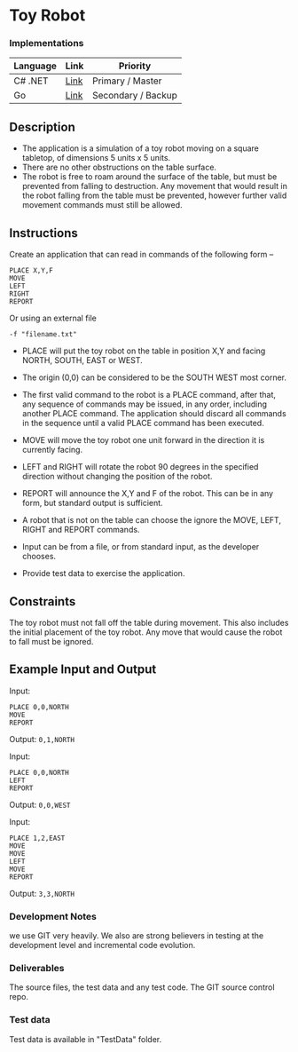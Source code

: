 # Toy Robot

### Implementations

Language  | Link | Priority
--------- | ---- | -----------
C# .NET  | [Link](https://github.com/Raymondsquared/toy_robot/) | Primary / Master
Go   | [Link](https://github.com/Raymondsquared/GO-Toy_Robot) | Secondary / Backup

## Description

* The application is a simulation of a toy robot moving on a square tabletop, of dimensions 5 units x 5 units.
* There are no other obstructions on the table surface.
* The robot is free to roam around the surface of the table, but must be prevented from falling to destruction. Any movement
that would result in the robot falling from the table must be prevented, however further valid movement commands must still
be allowed.

## Instructions

Create an application that can read in commands of the following form –
```
PLACE X,Y,F
MOVE
LEFT
RIGHT
REPORT
```

Or using an external file

```
-f "filename.txt"
```


* PLACE will put the toy robot on the table in position X,Y and facing NORTH, SOUTH, EAST or WEST.
* The origin (0,0) can be considered to be the SOUTH WEST most corner.
* The first valid command to the robot is a PLACE command, after that, any sequence of commands may be issued, in any order, including another PLACE command. The application should discard all commands in the sequence until a valid PLACE command has been executed.
* MOVE will move the toy robot one unit forward in the direction it is currently facing.
* LEFT and RIGHT will rotate the robot 90 degrees in the specified direction without changing the position of the robot.
* REPORT will announce the X,Y and F of the robot. This can be in any form, but standard output is sufficient.

* A robot that is not on the table can choose the ignore the MOVE, LEFT, RIGHT and REPORT commands.
* Input can be from a file, or from standard input, as the developer chooses.
* Provide test data to exercise the application.

## Constraints

The toy robot must not fall off the table during movement. This also includes the initial placement of the toy robot.
Any move that would cause the robot to fall must be ignored.

## Example Input and Output

Input:
```
PLACE 0,0,NORTH
MOVE
REPORT
```
Output: `0,1,NORTH`

Input:
```
PLACE 0,0,NORTH
LEFT
REPORT
```
Output: `0,0,WEST`

Input:
```
PLACE 1,2,EAST
MOVE
MOVE
LEFT
MOVE
REPORT
```
Output: `3,3,NORTH`


### Development Notes

we use GIT very heavily. We also are strong believers in testing at the development level and incremental code evolution.

### Deliverables

The source files, the test data and any test code.
The GIT source control repo. 

### Test data

Test data is available in "TestData" folder.
